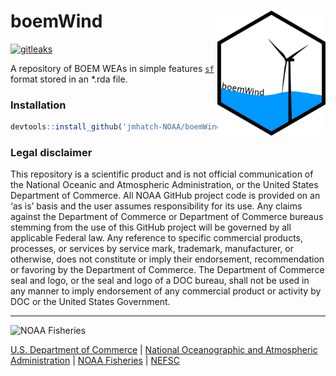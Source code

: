 # boemWind <a href="https://jmhatch-noaa.github.io/boemWind/"><img src="man/figures/logo.png" style="float:right; height:200px;"/></a>

[![gitleaks](https://github.com/jmhatch-NOAA/boemWind/actions/workflows/secretScan.yml/badge.svg)](https://github.com/jmhatch-NOAA/boemWind/actions/workflows/secretScan.yml)

A repository of BOEM WEAs in simple features [`sf`](https://r-spatial.github.io/sf/) format stored in an *.rda file.

### Installation

```r
devtools::install_github('jmhatch-NOAA/boemWind')
```

### Legal disclaimer

This repository is a scientific product and is not official communication of the National Oceanic and Atmospheric Administration, or the United States Department of Commerce. All NOAA GitHub project code is provided on an ‘as is’ basis and the user assumes responsibility for its use. Any claims against the Department of Commerce or Department of Commerce bureaus stemming from the use of this GitHub project will be governed by all applicable Federal law. Any reference to specific commercial products, processes, or services by service mark, trademark, manufacturer, or otherwise, does not constitute or imply their endorsement, recommendation or favoring by the Department of Commerce. The Department of Commerce seal and logo, or the seal and logo of a DOC bureau, shall not be used in any manner to imply endorsement of any commercial product or activity by DOC or the United States Government.

---

<img src="https://raw.githubusercontent.com/nmfs-fish-tools/nmfspalette/main/man/figures/noaa-fisheries-rgb-2line-horizontal-small.png" width="185" alt="NOAA Fisheries">

[U.S. Department of Commerce](https://www.commerce.gov/) | [National Oceanographic and Atmospheric Administration](https://www.noaa.gov) | [NOAA Fisheries](https://www.fisheries.noaa.gov/) | [NEFSC](https://www.fisheries.noaa.gov/about/northeast-fisheries-science-center)
